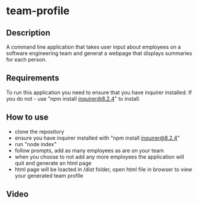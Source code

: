 # team-profile

## Description
A command line application that takes user input about employees on a software engineering team and generat a webpage that displays summaries for each person.

## Requirements
To run this application you need to ensure that you have inquirer installed.
If you do not - use "npm install inquirer@8.2.4" to install.

## How to use
- clone the repository
- ensure you have inquirer installed with "npm install inquirer@8.2.4"
- run "node index"
- follow prompts, add as many employees as are on your team
- when you choose to not add any more employees the application will quit and generate an html page
- html page will be loacted in /dist folder, open html file in browser to view your generated team profile

## Video